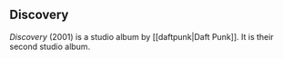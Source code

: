 ## Discovery

_Discovery_ (2001) is a studio album by [[daftpunk|Daft Punk]]. It is their
second studio album.
